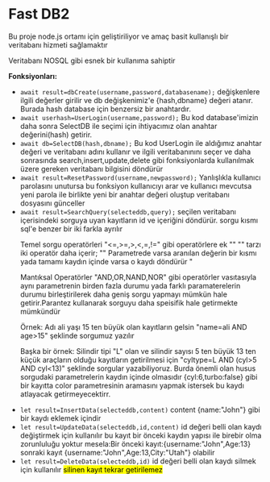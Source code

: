 <h1>Fast DB2</h1>
<p>Bu proje node.js ortamı için geliştiriliyor ve amaç basit kullanışlı bir veritabanı hizmeti sağlamaktır</p>
<p>Veritabanı NOSQL gibi esnek bir kullanıma sahiptir</p>
<b><p>Fonksiyonları:</p></b>
  <ul>
    <li> <code>await result=dbCreate(username,password,databasename);</code>
     değişkenlere ilgili değerler girilir ve db değişkenimiz'e 
     {hash,dbname} değeri atanır. Burada hash database için benzersiz bir anahtardır.
      </li>
<li> <code>await userhash=UserLogin(username,password);</code>
     Bu kod database'imizin daha sonra SelectDB ile seçimi için ihtiyacımız olan anahtar değerini(hash) getirir.
      </li>
<li> <code>await db=SelectDB(hash,dbname);</code>
     Bu kod UserLogin ile aldığımız anahtar değeri ve veritabanı adını kullanır ve ilgili veritabanınını seçer ve
     daha sonrasında search,insert,update,delete gibi fonksiyonlarda kullanılmak üzere gereken veritabanı bilgisini döndürür     
 </li>
 <li> <code>await result=ResetPassword(username,newpassword);</code>
     Yanlışlıkla kullanıcı parolasını unutursa bu fonksiyon kullanıcıyı arar ve kullanıcı mevcutsa yeni parola ile birlikte yeni bir anahtar değeri oluştup veritabanı dosyasını günceller    
</li>
 <li> <code>await result=SearchQuery(selecteddb,query);</code>
     seçilen veritabanı içerisindeki sorguya uyan kayıtların id ve içeriğini döndürür.
     sorgu kısmı sql'e benzer bir iki farkla ayrılır
     <p>Temel sorgu operatörleri "<=,>=,>,<,=,!=" gibi operatörlere ek "<like>" "<notlike>" tarzı iki operatör daha içerir;
     "<like>" Parametrede varsa aranılan değerin bir kısmı yada tamamı kaydın içinde varsa o kaydı döndürür "<notlike" içinde yok ise o kaydı döndürür.</p>
     <p>Mantıksal Operatörler "AND,OR,NAND,NOR" gibi operatörler vasıtasıyla aynı parametrenin birden fazla durumu yada farklı paramaterelerin durumu birleştirilerek 
     daha geniş sorgu yapmayı mümkün hale getirir.Parantez kullanarak sorguyu daha speisifik hale getirmekte mümkündür</p>
     <p>Örnek:
     Adı ali yaşı 15 ten büyük olan kayıtların gelsin 
     "name=ali AND age>15" şeklinde sorgumuz yazılır</p>     
     <p>
     Başka bir örnek:
     Silindir tipi "L" olan ve silindir sayısı 5 ten büyük 13 ten küçük araçların olduğu kayıtların getirilmesi için
     "cyltype=L AND (cyl>5 AND cyl<13)" şeklinde sorgular yazabiliyoruz. Burda önemli olan husus sorgudaki parametrelerin kaydın içinde olmasıdır 
     {cyl:6,turbo:false} gibi bir kayıtta color parametresinin aramasını yapmak istersek bu kaydı atlayacak getirmeyecektirr.   
 </p>
</li>
<li><code>let result=InsertData(selecteddb,content)</code> content {name:"John"} gibi bir kaydı eklemek içindir 
</li>
  <li><code>let result=UpdateData(selecteddb,id,content)</code> id değeri belli olan kaydı değiştirmek için kullanılır bu kayıt bir önceki kaydın yapısı ile birebir olma zorunluluğu yoktur
mesela:Bir önceki kayıt:{username:"John",Age:13} sonraki kayıt {username:"John",Age:13,City:"Utah"} olabilir 
</li>
<li><code>let result=DeleteData(selecteddb,id)</code> id değeri belli olan kaydı silmek için kullanılır <mark>silinen kayıt tekrar getirilemez</mark> 
</li>
  </ul>

